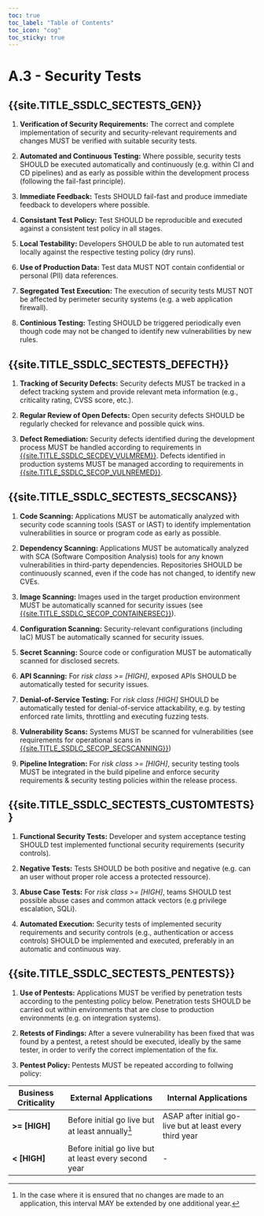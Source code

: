 ```yaml
---
toc: true
toc_label: "Table of Contents"
toc_icon: "cog"
toc_sticky: true
---
```

# A.3 - Security Tests

## {{site.TITLE_SSDLC_SECTESTS_GEN}}

1. **Verification of Security Requirements:** The correct and complete implementation of security and security-relevant requirements and changes MUST be verified with suitable security tests.

2. **Automated and Continuous Testing:** Where possible, security tests SHOULD be executed automatically and continuously (e.g. within CI and CD pipelines) and as early as possible within the development process (following the fail-fast principle).

3. **Immediate Feedback:** Tests SHOULD fail-fast and produce immediate feedback to developers where possible. 

4. **Consistant Test Policy:** Test SHOULD be reproducible and executed against a consistent test policy in all stages.

5. **Local Testability:** Developers SHOULD be able to run automated test locally against the respective testing policy (dry runs). 

6. **Use of Production Data:** Test data MUST NOT contain confidential or personal (PII) data references.

7. **Segregated Test Execution:** The execution of security tests MUST NOT be affected by perimeter security systems (e.g. a web application firewall).

8. **Continious Testing:** Testing SHOULD be triggered periodically even though code may not be changed to identify new vulnerabilities by new rules.

## {{site.TITLE_SSDLC_SECTESTS_DEFECTH}}

1. **Tracking of Security Defects:** Security defects MUST be tracked in a defect tracking system and provide relevant meta information (e.g., criticality rating, CVSS score, etc.).

2. **Regular Review of Open Defects:** Open security defects SHOULD be regularly checked for relevance and possible quick wins.

3. **Defect Remediation:** Security defects identified during the development process MUST be handled according to requirements in [{{site.TITLE_SSDLC_SECDEV_VULMREM}}]({{site.URL_SSDLC_SECDEV_VULMREM}}). Defects identified in production systems MUST be managed according to requirements in [{{site.TITLE_SSDLC_SECOP_VULNREMED}}]({{site.URL_SSDLC_SECOPP_VULNREMED}}).

## {{site.TITLE_SSDLC_SECTESTS_SECSCANS}}

1. **Code Scanning:** Applications MUST be automatically analyzed with security code scanning tools (SAST or IAST) to identify implementation vulnerabilities in source or program code as early as possible.

2. **Dependency Scanning:** Applications MUST be automatically analyzed with SCA (Software Composition Analysis) tools for any known vulnerabilities in third-party dependencies. Repositories SHOULD be continuously scanned, even if the code has not changed, to identify new CVEs.
   
3. **Image Scanning:** Images used in the target production environment MUST be automatically scanned for security issues (see [{{site.TITLE_SSDLC_SECOP_CONTAINERSEC}}]({{site.URL_SSDLC_SECOPP_CONTAINERSEC}})).

4. **Configuration Scanning:** Security-relevant configurations (including IaC) MUST be automatically scanned for security issues.

5. **Secret Scanning:** Source code or configuration MUST be automatically scanned for disclosed secrets.

6. **API Scanning:** For *risk class >= [HIGH]*, exposed APIs SHOULD be automatically tested for security issues.

7. **Denial-of-Service Testing:** For *risk class [HIGH]* SHOULD be automatically tested for denial-of-service attackability, e.g. by testing enforced rate limits, throttling and executing fuzzing tests.

8. **Vulnerability Scans:** Systems MUST be scanned for vulnerabilities (see requirements for operational scans in  [{{site.TITLE_SSDLC_SECOP_SECSCANNING}}]({{site.URL_SSDLC_SECOPP_SECSCANNING}}))

9. **Pipeline Integration:** For *risk class >= [HIGH]*, security testing tools MUST be integrated in the build pipeline and enforce security requirements & security testing policies within the release process.

## {{site.TITLE_SSDLC_SECTESTS_CUSTOMTESTS}}

1. **Functional Security Tests:** Developer and system acceptance testing SHOULD test implemented functional security requirements (security controls).

2. **Negative Tests:** Tests SHOULD be both positive and negative (e.g. can an user without proper role access a protected ressource).

3. **Abuse Case Tests:** For *risk class >= [HIGH]*, teams SHOULD test possible abuse cases and common attack vectors (e.g privilege escalation, SQLi).

4. **Automated Execution:** Security tests of implemented security requirements and security controls (e.g., authentication or access controls) SHOULD be implemented and executed, preferably in an automatic and continuous way.

## {{site.TITLE_SSDLC_SECTESTS_PENTESTS}}

1. **Use of Pentests:** Applications MUST be verified by penetration tests according to the pentesting policy below. Penetration tests SHOULD be carried out within environments that are close to production environments (e.g. on integration systems).

2. **Retests of Findings:** After a severe vulnerability has been fixed that was found by a pentest, a retest should be executed, ideally by the same tester, in order to verify the correct implementation of the fix.
 
3. **Pentest Policy:** Pentests MUST be repeated according to follwing policy:
   
| Business Criticality | External Applications  | Internal Applications |
| ------------- | ------------- | ------------- |
| **>= [HIGH]** | Before initial go live but at least annually[^1]  | ASAP after initial go-live but at least every third year  |
| **< [HIGH]** | Before initial go live but at least every second year  | - | 

[^1]: In the case where it is ensured that no changes are made to an application, this interval MAY be extended by one additional year.
